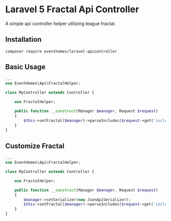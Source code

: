 # Laravel 5 Fractal Api Controller
A simple api controller helper utilizing league fractal.

## Installation
```composer require eventhomes/laravel-apicontroller```

## Basic Usage
```php
...
use EventHomes\Api\FractalHelper;

class MyController extends Controller {

    use FractalHelper;

    public function __construct(Manager $manager, Request $request)
    {
        $this->setFractal($manager)->parseIncludes($request->get('includes', ''));
    }
}
```

## Customize Fractal

```php
...
use EventHomes\Api\FractalHelper;

class MyController extends Controller {

    use FractalHelper;

    public function __construct(Manager $manager, Request $request)
    {
        $manager->setSerializer(new JsonApiSerializer);
        $this->setFractal($manager)->parseIncludes($request->get('includes', ''));
    }
}
```